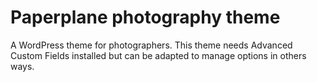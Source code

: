 # Paperplane photography theme
A WordPress theme for photographers.
This theme needs Advanced Custom Fields installed but can be adapted to manage options in others ways.
